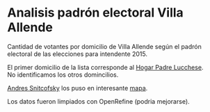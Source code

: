 # Analisis padrón electoral Villa Allende

Cantidad de votantes por domicilio de Villa Allende según el padrón electoral de las elecciones para intendente 2015.  

El primer domicilio de la lista corresponde al [Hogar Padre Lucchese](http://www.hogarpadrelucchese.com.ar/).  
No identificamos los otros domincilios. 

[Andres Snitcofsky](https://twitter.com/rusosnith) los puso en 
interesante [mapa](https://rusosnith.cartodb.com/viz/0b792956-3bca-11e5-a253-0e8dde98a187/public_map).  

Los datos fueron limpiados con OpenRefine (podria mejorarse).  


